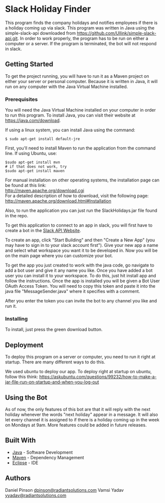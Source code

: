 # Slack Holiday Finder

This program finds the company holidays and notifies employees if there is a holiday coming up via slack. This program was
written in Java using the simple-slack-api downloaded from https://github.com/Ullink/simple-slack-api.git. In order to work properly,
the program has to be run on either a computer or a server. If the program is terminated, the bot will not respond in slack.

## Getting Started

To get the project running, you will have to run it as a Maven project on either your server or personal computer.
Because it is written in Java, it will run on any computer with the Java Virtual Machine installed. 

### Prerequisites

You will need the Java Virtual Machine installed on your computer in order to run this program. To install Java,
you can visit their website at https://java.com/download.

If using a linux system, you can install Java using the command:

```
$ sudo apt-get install default-jre
```

First, you'll need to install Maven to run the application from the command line.
If using Ubuntu, use:

```
$sudo apt-get install mvn
# if that does not work, try
$sudo apt-get install maven
```
For manual installation on other operating systems, the installation page can be found at this link:  
http://maven.apache.org/download.cgi  
For a detailed description of how to download, visit the following page:  
http://maven.apache.org/download.html#Installation

Also, to run the application you can just run the SlackHolidays.jar file found in the repo.

To get this application to connect to an app in slack, you will first have to create a bot in the [Slack API Website](https://api.slack.com). 

To create an app, click "Start Building" and then "Create a New App" (you may have to sign in to your slack account first").
Give your new app a name and select what workspace you want it to be developed in. Now you will be on
the main page where you can customize your bot.

To get the app you just created to work with the java code, go navigate to add a bot user and give it any name you like.
Once you have added a bot user you can install it to your workspace. To do this, just hit install app and follow the instructions.
Once the app is installed you will be given a Bot User OAuth Access Token. You will need to copy this token and paste
it into the java file "MessageSender.java" where it specifies with a comment.

After you enter the token you can invite the bot to any channel you like and run it.

### Installing

To install, just press the green download button.

## Deployment

To deploy this program on a server or computer, you need to run it right at startup. There are many different ways to do this.  

We used ubuntu to deploy our app. To deploy right at startup on ubuntu, follow this think: https://askubuntu.com/questions/99232/how-to-make-a-jar-file-run-on-startup-and-when-you-log-out

## Using the Bot

As of now, the only features of this bot are that it will reply with the next holiday whenever the
words "next holiday" appear in a message. It will also let every channel it is assigned to if there is a holiday coming
up in the week on Mondays at 9am. More features could be added in future releases. 

## Built With

* [Java](https://java.com) - Software Development
* [Maven](https://maven.apache.org/) - Dependency Management
* [Eclipse](https://www.eclipse.org/downloads) - IDE


## Authors

Daniel Pinson dpinson@radiantsolutions.com  Vamsi Yadav yyadav@radiantsolutions.com

